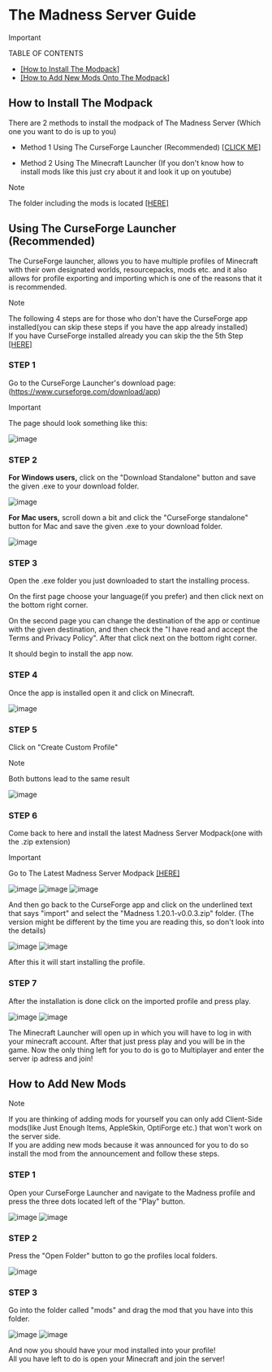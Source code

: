 # The Madness Server Guide
> [!IMPORTANT]
> TABLE OF CONTENTS
>* [[How to Install The Modpack]](https://github.com/CoreOptd/Madness-Server-Guide/blob/main/README.md#how-to-install-the-modpack)
>* [[How to Add New Mods Onto The Modpack]](https://github.com/CoreOptd/Madness-Server-Guide/blob/main/README.md#how-to-add-new-mods)
## How to Install The Modpack
There are 2 methods to install the modpack of The Madness Server (Which one you want to do is up to you)

* Method 1 Using The CurseForge Launcher (Recommended) [[CLICK ME]](https://github.com/CoreOptd/Madness-Server-Guide/blob/main/README.md#using-the-curseforge-launcher-recommended)

* Method 2 Using The Minecraft Launcher (If you don't know how to install mods like this just cry about it and look it up on youtube)
> [!NOTE]
> The folder including the mods is located [[HERE]](https://github.com/CoreOptd/Madness-Server-Guide/tree/main/mods)

## Using The CurseForge Launcher (Recommended)
The CurseForge launcher, allows you to have multiple profiles of Minecraft with their own designated worlds, resourcepacks, mods etc. and it also allows for profile exporting and importing which is one of the reasons that it is recommended.

> [!NOTE]
> The following 4 steps are for those who don't have the CurseForge app installed(you can skip these steps if you have the app already installed)\
> If you have CurseForge installed already you can skip the the 5th Step [[HERE]](https://github.com/CoreOptd/Madness-Server-Guide/tree/main#step-5)

### STEP 1
Go to the CurseForge Launcher's download page: (https://www.curseforge.com/download/app)

> [!IMPORTANT]
> The page should look something like this:

![image](https://github.com/CoreOptd/Madness-Server-Guide/assets/95182007/4ca4e790-916a-43ce-8270-301a6905dc52)

### STEP 2
**For Windows users,** click on the "Download Standalone" button and save the given .exe to your download folder.

![image](https://github.com/CoreOptd/Madness-Server-Guide/assets/95182007/d59d7618-6463-4d6a-a28b-a726ad0308e8)

**For Mac users,** scroll down a bit and click the "CurseForge standalone" button for Mac and save the given .exe to your download folder.

![image](https://github.com/CoreOptd/Madness-Server-Guide/assets/95182007/b2e09966-7b02-4857-8edc-72131fc9147f)

### STEP 3
Open the .exe folder you just downloaded to start the installing process.

On the first page choose your language(if you prefer) and then click next on the bottom right corner.

On the second page you can change the destination of the app or continue with the given destination, and then check the "I have read and accept the Terms and Privacy Policy". After that click next on the bottom right corner.

It should begin to install the app now.

### STEP 4
Once the app is installed open it and click on Minecraft.

![image](https://github.com/CoreOptd/Madness-Server-Guide/assets/95182007/8b5f1aca-0485-48b0-86f9-2ed7684051f5)

### STEP 5
Click on "Create Custom Profile"
> [!NOTE]
> Both buttons lead to the same result

![image](https://github.com/CoreOptd/Madness-Server-Guide/assets/95182007/67da6de2-ace2-4bfe-aa89-bba96df2f931)

### STEP 6
Come back to here and install the latest Madness Server Modpack(one with the .zip extension)

> [!IMPORTANT]
> Go to The Latest Madness Server Modpack [[HERE]](https://github.com/CoreOptd/Madness-Server-Guide/blob/main/(Latest)Madness%20Server%20Modpack/Madness%201.20.1-v0.0.3.zip)

![image](https://github.com/CoreOptd/Madness-Server-Guide/assets/95182007/258b4d35-1d10-4962-b945-7bcd0047ebe7)
![image](https://github.com/CoreOptd/Madness-Server-Guide/assets/95182007/4eb03982-0ce7-40c0-b3e9-49c799478d94)
![image](https://github.com/CoreOptd/Madness-Server-Guide/assets/95182007/3ac7a1c9-0e56-4fce-b22c-c5a29426ebf5)

And then go back to the CurseForge app and click on the underlined text that says "import" and select the "Madness 1.20.1-v0.0.3.zip" folder. (The version might be different by the time you are reading this, so don't look into the details)

![image](https://github.com/CoreOptd/Madness-Server-Guide/assets/95182007/da3eb7e5-15b7-4927-aa0d-c175c1d82694)
![image](https://github.com/CoreOptd/Madness-Server-Guide/assets/95182007/c0571192-75dc-4628-badb-1c155494ab85)

After this it will start installing the profile.

### STEP 7
After the installation is done click on the imported profile and press play.

![image](https://github.com/CoreOptd/Madness-Server-Guide/assets/95182007/ec654481-273b-46fd-a176-8e4fa304dcb3)
![image](https://github.com/CoreOptd/Madness-Server-Guide/assets/95182007/8bf05638-66d5-49d5-8713-24ea1907c913)

The Minecraft Launcher will open up in which you will have to log in with your minecraft account.
After that just press play and you will be in the game.
Now the only thing left for you to do is go to Multiplayer and enter the server ip adress and join!

## How to Add New Mods
> [!NOTE]
> If you are thinking of adding mods for yourself you can only add Client-Side mods(like Just Enough Items, AppleSkin, OptiForge etc.) that won't work on the server side.\
> If you are adding new mods because it was announced for you to do so install the mod from the announcement and follow these steps.
### STEP 1
Open your CurseForge Launcher and navigate to the Madness profile and press the three dots located left of the "Play" button.

![image](https://github.com/CoreOptd/Madness-Server-Guide/assets/95182007/9e85bafa-c83e-40bd-82a0-8b213a18cd68)
![image](https://github.com/CoreOptd/Madness-Server-Guide/assets/95182007/2b3cb480-e0f3-4232-b7c8-3c96dff34fe6)

### STEP 2
Press the "Open Folder" button to go the profiles local folders.

![image](https://github.com/CoreOptd/Madness-Server-Guide/assets/95182007/71f5f15b-c120-44f7-acc3-373dad0d49c9)

### STEP 3
Go into the folder called "mods" and drag the mod that you have into this folder.

![image](https://github.com/CoreOptd/Madness-Server-Guide/assets/95182007/f65422ae-f03e-49d6-981c-3eafc3564f48)
![image](https://github.com/CoreOptd/Madness-Server-Guide/assets/95182007/7d0558c8-4ed8-43a3-92a1-060cb4cd7ad4)

And now you should have your mod installed into your profile!\
All you have left to do is open your Minecraft and join the server!











